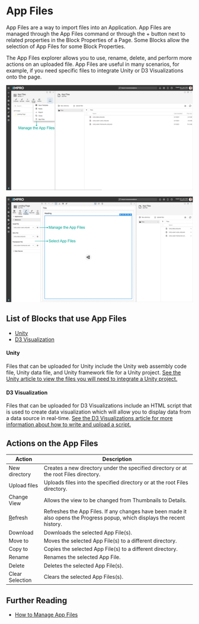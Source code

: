 # App Files

App Files are a way to import files into an Application. App Files are managed through the App Files command or through the + button next to related properties in the Block Properties of a Page. Some Blocks allow the selection of App Files for some Block Properties.

The App Files explorer allows you to use, rename, delete, and perform more actions on an uploaded file. App Files are useful in many scenarios, for example, if you need specific files to integrate Unity or D3 Visualizations onto the page.

![](<../../.gitbook/assets/image (288).png>)

![](<../../.gitbook/assets/image (1520).png>)

## List of Blocks that use App Files

* [Unity](../../blocks/visualizations/unity-1.md)
* [D3 Visualization](../../blocks/visualizations/d3-visualization.md)

#### Unity

Files that can be uploaded for Unity include the Unity web assembly code file, Unity data file, and Unity framework file for a Unity project. [See the Unity article to view the files you will need to integrate a Unity project.](../../blocks/visualizations/unity-1.md)

#### D3 Visualization

Files that can be uploaded for D3 Visualizations include an HTML script that is used to create data visualization which will allow you to display data from a data source in real-time. [See the D3 Visualizations article for more information about how to write and upload a script.](../../blocks/visualizations/d3-visualization.md)

## Actions on the App Files

| **Action**                     | **Description**                                                                                                             |
| ------------------------------ | --------------------------------------------------------------------------------------------------------------------------- |
| New directory                  | Creates a new directory under the specified directory or at the root Files directory.                                       |
| Upload files                   | Uploads files into the specified directory or at the root Files directory.                                                  |
| Change View                    | Allows the view to be changed from Thumbnails to Details.                                                                   |
| [R](../manage-access.md)efresh | Refreshes the App Files. If any changes have been made it also opens the Progress popup, which displays the recent history. |
| Download                       | Downloads the selected App File(s).                                                                                         |
| Move to                        | Moves the selected App File(s) to a different directory.                                                                    |
| Copy to                        | Copies the selected App File(s) to a different directory.                                                                   |
| Rename                         | Renames the selected App File.                                                                                              |
| Delete                         | Deletes the selected App File(s).                                                                                           |
| Clear Selection                | Clears the selected App Files(s).                                                                                           |

## Further Reading

* [How to Manage App Files](../../how-to-guides/apps/manage-app-files.md)
